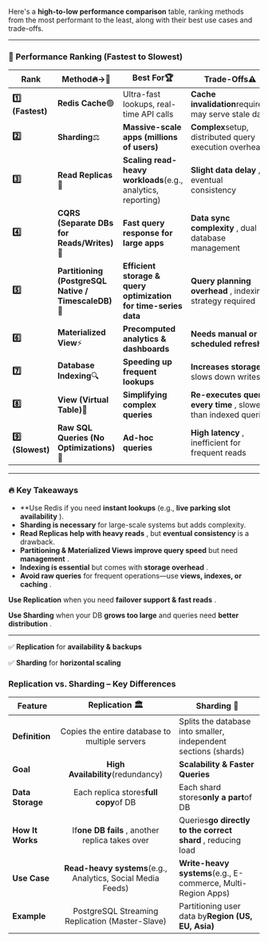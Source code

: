 Here's a **high-to-low performance comparison** table, ranking methods from the most performant to the least, along with their best use cases and trade-offs.

---

### **🚀 Performance Ranking (Fastest to Slowest)**

| **Rank**            | **Method**🔥→🐢                                     | **Best For**🏆                                                  | **Trade-Offs**⚠️                                             |
| ------------------------- | ---------------------------------------------------------- | --------------------------------------------------------------------- | -------------------------------------------------------------------- |
| **1️⃣ (Fastest)** | **Redis Cache**🟢                                    | Ultra-fast lookups, real-time API calls                               | **Cache invalidation**required, may serve stale data           |
| **2️⃣**           | **Sharding**⚖️                                     | **Massive-scale apps (millions of users)**                      | **Complex**setup, distributed query execution overhead         |
| **3️⃣**           | **Read Replicas**📖                                  | **Scaling read-heavy workloads**(e.g., analytics, reporting)    | **Slight data delay** , eventual consistency                   |
| **4️⃣**           | **CQRS (Separate DBs for Reads/Writes)**🚀           | **Fast query response for large apps**                          | **Data sync complexity** , dual database management            |
| **5️⃣**           | **Partitioning (PostgreSQL Native / TimescaleDB)**📂 | **Efficient storage & query optimization for time-series data** | **Query planning overhead** , indexing strategy required       |
| **6️⃣**           | **Materialized View**⚡                              | **Precomputed analytics & dashboards**                          | **Needs manual or scheduled refresh**                          |
| **7️⃣**           | **Database Indexing**🔍                              | **Speeding up frequent lookups**                                | **Increases storage** , slows down writes                      |
| **8️⃣**           | **View (Virtual Table)**🐢                           | **Simplifying complex queries**                                 | **Re-executes query every time** , slower than indexed queries |
| **9️⃣ (Slowest)** | **Raw SQL Queries (No Optimizations)**🛑             | **Ad-hoc queries**                                              | **High latency** , inefficient for frequent reads              |

---

### **🔥 Key Takeaways**

* **Use Redis if you need **instant lookups** (e.g.,  **live parking slot availability** ).
* **Sharding is necessary** for large-scale systems but adds complexity.
* **Read Replicas help with heavy reads** , but **eventual consistency** is a drawback.
* **Partitioning & Materialized Views improve query speed** but need  **management** .
* **Indexing is essential** but comes with  **storage overhead** .
* **Avoid raw queries** for frequent operations—use  **views, indexes, or caching** .



**Use Replication** when you need  **failover support & fast reads** .

**Use Sharding** when your DB **grows too large** and queries need  **better distribution** .

---

✅ **Replication** for **availability & backups**

✅ **Sharding** for **horizontal scaling**

### **Replication vs. Sharding – Key Differences**

| Feature                |                          Replication 🏛                          | Sharding 🔀                                                        |
| ---------------------- | :---------------------------------------------------------------: | ------------------------------------------------------------------ |
| **Definition**   |          Copies the entire database to multiple servers          | Splits the database into smaller, independent sections (shards)    |
| **Goal**         |              **High Availability**(redundancy)              | **Scalability & Faster Queries**                             |
| **Data Storage** |            Each replica stores**full copy**of DB            | Each shard stores**only a part**of DB                        |
| **How It Works** |       If**one DB fails** , another replica takes over       | Queries**go directly to the correct shard** , reducing load  |
| **Use Case**     | **Read-heavy systems**(e.g., Analytics, Social Media Feeds) | **Write-heavy systems**(e.g., E-commerce, Multi-Region Apps) |
| **Example**      |          PostgreSQL Streaming Replication (Master-Slave)          | Partitioning user data by**Region (US, EU, Asia)**           |
